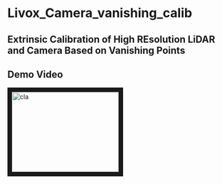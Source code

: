 # Livox_Camera_vanishing_calib
## Extrinsic Calibration of High REsolution LiDAR and Camera Based on Vanishing Points


## Demo Video

<a href="https://youtu.be/17XT2uk6Mf8" target="_blank"><img src="https://youtu.be/17XT2uk6Mf8/0.jpg" alt="cla" width="240" height="180" border="10" /></a>